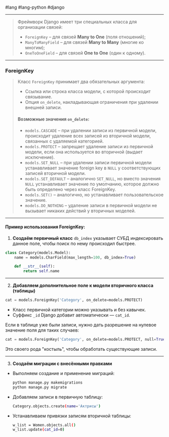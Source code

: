  #lang #lang-python #django 

---
> Фреймворк Django имеет три специальных класса для организации связей:
> - `ForeignKey` – для связей **Many to One** (поля отношений);
> - `ManyToManyField` – для связей **Many to Many** (многие ко многим);
> - `OneToOneField` – для связей **One to One** (один к одному).

---

### ForeignKey

> Класс `ForeignKey` принимает два обязательных аргумента:
> - Ссылка или строка класса модели, с которой происходит связывание.
> - Опция `on_delete`, накладывающая ограничения при удалении внешней записи.
> 
> #### Возможные значения `on_delete`:
> - `models.CASCADE` – при удалении записи из первичной модели, происходит удаление всех записей из вторичной модели, связанных с удаляемой категорией.
> - `models.PROTECT` – запрещает удаление записи из первичной модели, если она используется во вторичной (выдает исключение).
> - `models.SET_NULL` – при удалении записи первичной модели устанавливает значение foreign key в `NULL` у соответствующих записей вторичной модели.
> - `models.SET_DEFAULT` – аналогично `SET_NULL`, но вместо значения `NULL` устанавливает значение по умолчанию, которое должно быть определено через класс ForeignKey.
> - `models.SET()` – аналогично, но устанавливает пользовательское значение.
> - `models.DO_NOTHING` – удаление записи в первичной модели не вызывает никаких действий у вторичных моделей.

---

#### Пример использования ForeignKey:

1. **Создаём первичный класс**
`db_index` указывает СУБД индексировать данное поле, чтобы поиск по нему происходил быстрее.

```python
class Category(models.Model):
    name = models.CharField(max_length=100, db_index=True)

    def __str__(self):
        return self.name
```


---

2. **Добавляем дополнительное поле к модели вторичного класса (таблицы)**

```python
cat = models.ForeignKey('Category', on_delete=models.PROTECT)
```

- Класс первичной категории можно указывать и без кавычек.
- Суффикс `_id` Django добавит автоматически — `cat_id`.

Если в таблице уже были записи, нужно дать разрешение на нулевое значение поля для таких случаев:
```python
cat = models.ForeignKey('Category', on_delete=models.PROTECT, null=True)
```
Это своего рода "костыль", чтобы обработать существующие записи.

---

3. **Создаём миграции с внесёнными правками**

- Выполняем создание и применение миграций:
    ```bash
    python manage.py makemigrations
    python manage.py migrate
    ```

- Добавляем записи в первичную таблицу:
    ```bash
    Category.objects.create(name='Актрисы')
    ```

- Устанавливаем привязки записям вторичной таблицы:
    ```bash
    w_list = Women.objects.all()
    w_list.update(cat_id=0)
    ```
